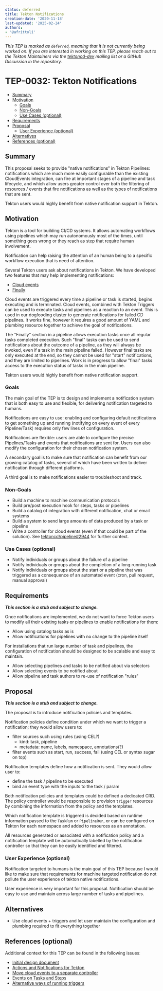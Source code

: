 ```yaml
---
status: deferred
title: Tekton Notifications
creation-date: '2020-11-18'
last-updated: '2025-02-24'
authors:
- '@afrittoli'
---
```


*This TEP is marked as `deferred`, meaning that it is not currently
being worked on. If you are interested in working on this TEP, please
reach out to the Tekton Maintainers via the
[tektoncd-dev](https://groups.google.com/g/tekton-dev) mailing list or
a GitHub Discussion in the repository.*

# TEP-0032: Tekton Notifications

<!-- toc -->
- [Summary](#summary)
- [Motivation](#motivation)
  - [Goals](#goals)
  - [Non-Goals](#non-goals)
  - [Use Cases (optional)](#use-cases-optional)
- [Requirements](#requirements)
- [Proposal](#proposal)
  - [User Experience (optional)](#user-experience-optional)
- [Alternatives](#alternatives)
- [References (optional)](#references-optional)
<!-- /toc -->

## Summary

This proposal seeks to provide "native notifications" in Tekton Pipelines:
notifications which are much more easily configurable than the existing
CloudEvents integration, can fire at important stages of a pipeline and task
lifecycle, and which allow users greater control over both the filtering of
resources / events that fire notifications as well as the types of notifications
that are sent.

Tekton users would highly benefit from native notification support in Tekton.

## Motivation

Tekton is a tool for building CI/CD systems. It allows automating workflows
using pipelines which may run autonomously most of the times, until something
goes wrong or they reach as step that require human involvement.

Notification can help raising the attention of an human being to a specific
workflow execution that is need of attention.

Several Tekton users ask about notifications in Tekton. We have developed two
features that may help implementing notifications:

- [Cloud events](https://tekton.dev/docs/pipelines/events/#events-via-cloudevents)
- [Finally](https://tekton.dev/docs/pipelines/pipelines/#adding-finally-to-the-pipeline)

Cloud events are triggered every time a pipeline or task is started, begins
executing and is terminated. Cloud events, combined with Tekton Triggers can
be used to execute tasks and pipelines as a reaction to an event. This is
used in our dogfooding cluster to generate notifications for failed CD pipelines.
It works fine, however it requires a good amount of YAML and plumbing resource
together to achieve the goal of notifications.

The "Finally" section in a pipeline allows execution tasks once all regular tasks
completed execution. Such "final" tasks can be used to send notifications about
the outcome of a pipeline, as they will always be invoked, even if a task in the
main pipeline failed. However final tasks are only executed at the end, so they
cannot be used for "start" notifications, and they are limited to pipelines.
Work is in progress to allow "final" tasks access to the execution status of tasks
in the main pipeline.

Tekton users would highly benefit from native notification support.

### Goals

The main goal of the TEP is to design and implement a notification system that
is both easy to use and flexible, for delivering notification targeted to humans.

Notifications are easy to use: enabling and configuring default notifications
to get something up and running (notifying on every event of every Pipeline/Task)
requires only few lines of configuration.

Notifications are flexible: users are able to configure the precise Pipelines/Tasks
and events that notifications are sent for. Users can also modify the configuration
for their chosen notification system.

A secondary goal is to make sure that notification can benefit from our growing
catalog of tasks, several of which have been written to deliver notification through
different platforms.

A third goal is to make notifications easier to troubleshoot and track.

### Non-Goals

- Build a machine to machine communication protocols
- Build pre/post execution hook for steps, tasks or pipelines
- Build a catalog of integration with different notification, chat or email systems
- Build a system to send large amounts of data produced by a task or pipeline
- Write a controller for cloud events (even if that could be part of the solution).
  See [tektoncd/pipeline#2944](https://github.com/tektoncd/pipeline/issues/2944) for
  further context.

### Use Cases (optional)

- Notify individuals or groups about the failure of a pipeline
- Notify individuals or groups about the completion of a long running task
- Notify individuals or groups about the start or a pipeline that was triggered as
  a consequence of an automated event (cron, pull request, manual approval)

## Requirements

***This section is a stub and subject to change.***

Once notifications are implemented, we do not want to force Tekton users to modify
all their existing tasks or pipelines to enable notifications for them:

- Allow using catalog tasks as is
- Allow notifications for pipelines with no change to the pipeline itself

For installations that run large number of task and pipelines, the configuration
of notification should be designed to be scalable and easy to maintain.

- Allow selecting pipelines and tasks to be notified about via selectors
- Allow selecting events to be notified about
- Allow pipeline and task authors to re-use of notification "rules"

## Proposal

***This section is a stub and subject to change.***

The proposal is to introduce notification policies and templates.

Notification policies define condition under which we want to trigger a notification;
they would allow users to:

- filter sources such using rules (using CEL?)
  - kind: task, pipeline
  - metadata: name, labels, namespace, annotations(?)
- filter events such as start, run, success, fail (using CEL or syntax sugar on top)

Notification templates define how a notification is sent. They would allow user to:

- define the task / pipeline to be executed
- bind an event type with the inputs to the task / param

Both notification policies and templates could be defined a dedicated CRD.
The policy controller would be responsible to provision `trigger` resources by
combining the information from the policy and the templates.

Which notification template is triggered is decided based on runtime information passed to the `TaskRun`
or `PipelineRun`, or can be configured on Tekton for each namespace and added to resources
as an annotation.

All resources generated or associated with a notification policy and a notification
template will be automatically labelled by the notification controller so that they
can be easily identified and filtered.

### User Experience (optional)

Notification targeted to humans is the main goal of this TEP because I would like to make
sure that requirements for machine targeted notification do not pollute the user experience
of tekton native notifications.

User experience is very important for this proposal. Notification should be easy to use
and maintain across large number of tasks and pipelines.

## Alternatives

- Use cloud events + triggers and let user maintain the configuration and plumbing required
  to fit everything together

## References (optional)

Additional context for this TEP can be found in the following issues:

- [Initial design document](https://docs.google.com/document/d/1ehhGngn2ulnjYX0HUxSyhQGAvcbabSa27UZs3RvZWwU/edit#heading=h.isehsedcrq00)
- [Actions and Notifications for Tekton](https://github.com/tektoncd/pipeline/issues/1740)
- [Move cloud events to a separate controller](https://github.com/tektoncd/pipeline/issues/2944)
- [Events on Tasks and Steps](https://github.com/tektoncd/pipeline/issues/742)
- [Alternative ways of running triggers](https://github.com/tektoncd/triggers/issues/504)

